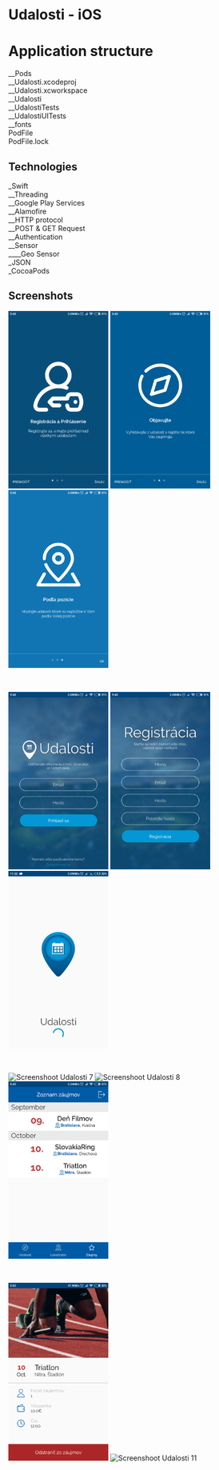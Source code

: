 # Udalosti - iOS

# Application structure

__Pods<br />
__Udalosti.xcodeproj<br />
__Udalosti.xcworkspace<br />
__Udalosti<br />
__UdalostiTests<br />
__UdalostiUITests<br />
__fonts<br />
PodFile<br />
PodFile.lock<br />



## Technologies

_Swift <br />
	__Threading <br />
  __Google Play Services <br />
  __Alamofire<br />
  __HTTP protocol<br />
  __POST & GET Request<br />
  __Authentication<br />
	__Sensor <br />
		____Geo Sensor <br />
_JSON <br />
_CocoaPods <br />



## Screenshots

<p float="left">
<img src="https://raw.githubusercontent.com/matebence/Udalosti-Android/master/docs/1.png" alt="Screenshoot Udalosti 1" width="200"/>
<img src="https://raw.githubusercontent.com/matebence/Udalosti-Android/master/docs/2.png" alt="Screenshoot Udalosti 2" width="200"/>
<img src="https://raw.githubusercontent.com/matebence/Udalosti-Android/master/docs/3.png" alt="Screenshoot Udalosti 3" width="200"/>
</p>
<br />
<p float="left">
<img src="https://raw.githubusercontent.com/matebence/Udalosti-Android/master/docs/4.png" alt="Screenshoot Udalosti 4" width="200"/>
<img src="https://raw.githubusercontent.com/matebence/Udalosti-Android/master/docs/5.png" alt="Screenshoot Udalosti 5" width="200"/>
<img src="https://raw.githubusercontent.com/matebence/Udalosti-Android/master/docs/6.png" alt="Screenshoot Udalosti 6" width="200"/>

</p>
<br />
<p float="left">
<img src="https://raw.githubusercontent.com/matebence/Udalosti-Android/master/docs/7.png" alt="Screenshoot Udalosti 7" width="200"/>
<img src="https://raw.githubusercontent.com/matebence/Udalosti-Android/master/docs/8.jpg" alt="Screenshoot Udalosti 8" width="200"/>
<img src="https://raw.githubusercontent.com/matebence/Udalosti-Android/master/docs/9.png" alt="Screenshoot Udalosti 9" width="200"/>
</p>
<br />
<p float="left">
<img src="https://raw.githubusercontent.com/matebence/Udalosti-Android/master/docs/10.png" alt="Screenshoot Udalosti 10" width="200"/>
<img src="https://raw.githubusercontent.com/matebence/Udalosti-Android/master/docs/111.png" alt="Screenshoot Udalosti 11" width="200"/>
</p>
